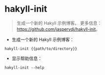 # hakyll-init

> 生成一个新的 Hakyll 示例博客。
> 更多信息：<https://github.com/jaspervdj/hakyll-init>。

- 生成一个新的 Hakyll 示例博客：

`hakyll-init {{path/to/directory}}`

- 显示帮助信息：

`hakyll-init --help`
